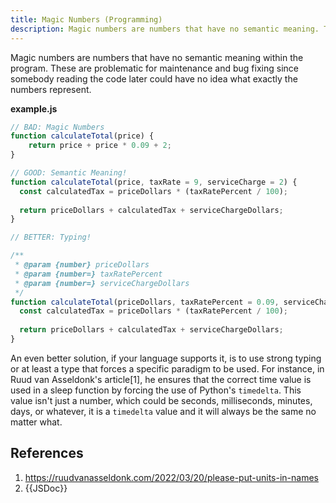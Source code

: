 ```yaml
---
title: Magic Numbers (Programming)
description: Magic numbers are numbers that have no semantic meaning. These are problematic for maintenance and bug fixing.
---
```


Magic numbers are numbers that have no semantic meaning within the program. These are problematic for maintenance and bug fixing since somebody reading the code later could have no idea what exactly the numbers represent.

**example.js**

```javascript
// BAD: Magic Numbers
function calculateTotal(price) {
	return price + price * 0.09 + 2;
}

// GOOD: Semantic Meaning!
function calculateTotal(price, taxRate = 9, serviceCharge = 2) {
  const calculatedTax = priceDollars * (taxRatePercent / 100);
  
  return priceDollars + calculatedTax + serviceChargeDollars;
}

// BETTER: Typing!

/**
 * @param {number} priceDollars
 * @param {number=} taxRatePercent
 * @param {number=} serviceChargeDollars
 */
function calculateTotal(priceDollars, taxRatePercent = 0.09, serviceChargeDollars = 2) {
  const calculatedTax = priceDollars * (taxRatePercent / 100);
  
  return priceDollars + calculatedTax + serviceChargeDollars;
}
```

An even better solution, if your language supports it, is to use strong typing or at least a type that forces a specific paradigm to be used. For instance, in Ruud van Asseldonk's article[1], he ensures that the correct time value is used in a sleep function by forcing the use of Python's `timedelta`. This value isn't just a number, which could be seconds, milliseconds, minutes, days, or whatever, it is a `timedelta` value and it will always be the same no matter what.

## References

1. https://ruudvanasseldonk.com/2022/03/20/please-put-units-in-names
1. {{JSDoc}}
